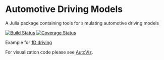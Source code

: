 # Automotive Driving Models

A Julia package containing tools for simulating automotive driving models

[![Build Status](https://travis-ci.org/tawheeler/AutomotiveDrivingModels.jl.svg?branch=master)](https://travis-ci.org/tawheeler/AutomotiveDrivingModels.jl)
[![Coverage Status](https://coveralls.io/repos/tawheeler/AutomotiveDrivingModels.jl/badge.svg?branch=master&service=github)](https://coveralls.io/github/tawheeler/AutomotiveDrivingModels.jl?branch=master)


Example for [1D driving](http://nbviewer.ipython.org/github/tawheeler/AutomotiveDrivingModels.jl/blob/records/docs/1DMobius.ipynb)

For visualization code please see [AutoViz](https://github.com/tawheeler/AutoViz.jl).
